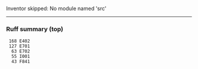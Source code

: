 Inventor skipped: No module named 'src'

---
### Ruff summary (top)
```
 168 E402
 127 E701
  63 E702
  55 I001
  43 F841
```